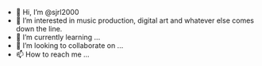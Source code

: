 - 👋 Hi, I’m @sjrl2000
- 👀 I’m interested in music production, digital art and whatever else comes down the line.
- 🌱 I’m currently learning ...
- 💞️ I’m looking to collaborate on ...
- 📫 How to reach me ...

<!---
sjrl2000/sjrl2000 is a ✨ special ✨ repository because its `README.md` (this file) appears on your GitHub profile.
You can click the Preview link to take a look at your changes.
--->
